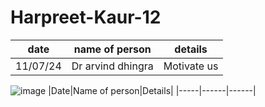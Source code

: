 # Harpreet-Kaur-12 
|date| name of person| details|
|-----|------|------|
|11/07/24|Dr arvind dhingra|Motivate us|
![image](https://github.com/user-attachments/assets/4bf9117d-56b7-45f8-9e3f-2e150f633762)
|Date|Name of person|Details|
|-----|------|------|
